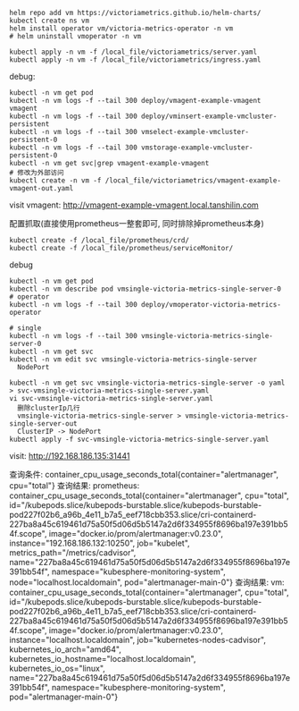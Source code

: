 ```shell
helm repo add vm https://victoriametrics.github.io/helm-charts/
kubectl create ns vm
helm install operator vm/victoria-metrics-operator -n vm
# helm uninstall vmoperator -n vm

kubectl apply -n vm -f /local_file/victoriametrics/server.yaml
kubectl apply -n vm -f /local_file/victoriametrics/ingress.yaml
```
debug:
```shell
kubectl -n vm get pod
kubectl -n vm logs -f --tail 300 deploy/vmagent-example-vmagent vmagent
kubectl -n vm logs -f --tail 300 deploy/vminsert-example-vmcluster-persistent
kubectl -n vm logs -f --tail 300 vmselect-example-vmcluster-persistent-0
kubectl -n vm logs -f --tail 300 vmstorage-example-vmcluster-persistent-0
kubectl -n vm get svc|grep vmagent-example-vmagent
# 修改为外部访问
kubectl create -n vm -f /local_file/victoriametrics/vmagent-example-vmagent-out.yaml
```


visit vmagent: http://vmagent-example-vmagent.local.tanshilin.com


配置抓取(直接使用prometheus一整套即可, 同时排除掉prometheus本身)
```shell
kubectl create -f /local_file/prometheus/crd/
kubectl create -f /local_file/prometheus/serviceMonitor/
```

debug
```shell
kubectl -n vm get pod
kubectl -n vm describe pod vmsingle-victoria-metrics-single-server-0
# operator
kubectl -n vm logs -f --tail 300 deploy/vmoperator-victoria-metrics-operator

# single
kubectl -n vm logs -f --tail 300 vmsingle-victoria-metrics-single-server-0
kubectl -n vm get svc
kubectl -n vm edit svc vmsingle-victoria-metrics-single-server
  NodePort

kubectl -n vm get svc vmsingle-victoria-metrics-single-server -o yaml > svc-vmsingle-victoria-metrics-single-server.yaml
vi svc-vmsingle-victoria-metrics-single-server.yaml
  删除clusterIp几行
  vmsingle-victoria-metrics-single-server > vmsingle-victoria-metrics-single-server-out
  ClusterIP -> NodePort
kubectl apply -f svc-vmsingle-victoria-metrics-single-server.yaml
```

visit:
http://192.168.186.135:31441

查询条件:   container_cpu_usage_seconds_total{container="alertmanager", cpu="total"}
查询结果:   prometheus:
container_cpu_usage_seconds_total{container="alertmanager", cpu="total", id="/kubepods.slice/kubepods-burstable.slice/kubepods-burstable-pod227f02b6_a96b_4e11_b7a5_eef718cbb353.slice/cri-containerd-227ba8a45c619461d75a50f5d06d5b5147a2d6f334955f8696ba197e391bb54f.scope", image="docker.io/prom/alertmanager:v0.23.0", instance="192.168.186.132:10250", job="kubelet", metrics_path="/metrics/cadvisor", name="227ba8a45c619461d75a50f5d06d5b5147a2d6f334955f8696ba197e391bb54f", namespace="kubesphere-monitoring-system", node="localhost.localdomain", pod="alertmanager-main-0"}
查询结果:   vm:
container_cpu_usage_seconds_total{container="alertmanager", cpu="total", id="/kubepods.slice/kubepods-burstable.slice/kubepods-burstable-pod227f02b6_a96b_4e11_b7a5_eef718cbb353.slice/cri-containerd-227ba8a45c619461d75a50f5d06d5b5147a2d6f334955f8696ba197e391bb54f.scope", image="docker.io/prom/alertmanager:v0.23.0", instance="localhost.localdomain", job="kubernetes-nodes-cadvisor", kubernetes_io_arch="amd64", kubernetes_io_hostname="localhost.localdomain", kubernetes_io_os="linux", name="227ba8a45c619461d75a50f5d06d5b5147a2d6f334955f8696ba197e391bb54f", namespace="kubesphere-monitoring-system", pod="alertmanager-main-0"}
